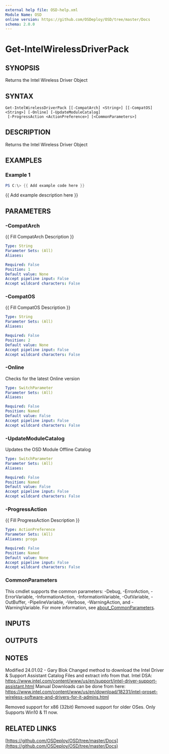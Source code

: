 ```yaml
---
external help file: OSD-help.xml
Module Name: OSD
online version: https://github.com/OSDeploy/OSD/tree/master/Docs
schema: 2.0.0
---
```


# Get-IntelWirelessDriverPack

## SYNOPSIS
Returns the Intel Wireless Driver Object

## SYNTAX

```
Get-IntelWirelessDriverPack [[-CompatArch] <String>] [[-CompatOS] <String>] [-Online] [-UpdateModuleCatalog]
 [-ProgressAction <ActionPreference>] [<CommonParameters>]
```

## DESCRIPTION
Returns the Intel Wireless Driver Object

## EXAMPLES

### Example 1
```powershell
PS C:\> {{ Add example code here }}
```

{{ Add example description here }}

## PARAMETERS

### -CompatArch
{{ Fill CompatArch Description }}

```yaml
Type: String
Parameter Sets: (All)
Aliases:

Required: False
Position: 1
Default value: None
Accept pipeline input: False
Accept wildcard characters: False
```

### -CompatOS
{{ Fill CompatOS Description }}

```yaml
Type: String
Parameter Sets: (All)
Aliases:

Required: False
Position: 2
Default value: None
Accept pipeline input: False
Accept wildcard characters: False
```

### -Online
Checks for the latest Online version

```yaml
Type: SwitchParameter
Parameter Sets: (All)
Aliases:

Required: False
Position: Named
Default value: False
Accept pipeline input: False
Accept wildcard characters: False
```

### -UpdateModuleCatalog
Updates the OSD Module Offline Catalog

```yaml
Type: SwitchParameter
Parameter Sets: (All)
Aliases:

Required: False
Position: Named
Default value: False
Accept pipeline input: False
Accept wildcard characters: False
```

### -ProgressAction
{{ Fill ProgressAction Description }}

```yaml
Type: ActionPreference
Parameter Sets: (All)
Aliases: proga

Required: False
Position: Named
Default value: None
Accept pipeline input: False
Accept wildcard characters: False
```

### CommonParameters
This cmdlet supports the common parameters: -Debug, -ErrorAction, -ErrorVariable, -InformationAction, -InformationVariable, -OutVariable, -OutBuffer, -PipelineVariable, -Verbose, -WarningAction, and -WarningVariable. For more information, see [about_CommonParameters](http://go.microsoft.com/fwlink/?LinkID=113216).

## INPUTS

## OUTPUTS

## NOTES
Modified 24.01.02 - Gary Blok
    Changed method to download the Intel Driver & Support Assistant Catalog Files and extract info from that.
    Intel DSA: https://www.intel.com/content/www/us/en/support/intel-driver-support-assistant.html
    Manual Downloads can be done from here: https://www.intel.com/content/www/us/en/download/18231/intel-proset-wireless-software-and-drivers-for-it-admins.html

Removed support for x86 (32bit)
Removed support for older OSes. 
Only Supports Win10 & 11 now.

## RELATED LINKS

[https://github.com/OSDeploy/OSD/tree/master/Docs](https://github.com/OSDeploy/OSD/tree/master/Docs)

